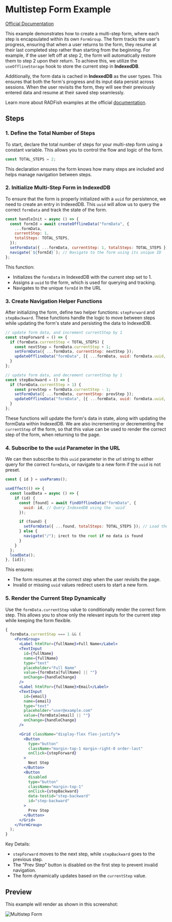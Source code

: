 # Multistep Form Example

[Official Documentation](https://nmfs-radfish.github.io/radfish/)

This example demonstrates how to create a multi-step form, where each step is encapsulated within its own `FormGroup`. The form tracks the user's progress, ensuring that when a user returns to the form, they resume at their last completed step rather than starting from the beginning. For example, if the user left off at step 2, the form will automatically restore them to step 2 upon their return. To achieve this, we utilize the `useOfflineStorage` hook to store the current step in **IndexedDB**.

Additionally, the form data is cached in **IndexedDB** as the user types. This ensures that both the form's progress and its input data persist across sessions. When the user revisits the form, they will see their previously entered data and resume at their saved step seamlessly.

Learn more about RADFish examples at the official [documentation](https://nmfs-radfish.github.io/radfish/developer-documentation/examples-and-templates#examples).

## Steps

### 1. Define the Total Number of Steps
To start, declare the total number of steps for your multi-step form using a constant variable. This allows you to control the flow and logic of the form.

```jsx
const TOTAL_STEPS = 2;
```

This declaration ensures the form knows how many steps are included and helps manage navigation between steps.

### 2. Initialize Multi-Step Form in IndexedDB

To ensure that the form is properly initialized with a `uuid` for persistence, we need to create an entry in IndexedDB. This `uuid` will allow us to query the correct `formData` and track the state of the form.

```jsx
const handleInit = async () => {
  const formId = await createOfflineData("formData", {
    ...formData,
    currentStep: 1,
    totalSteps: TOTAL_STEPS,
  });
  setFormData({ ...formData, currentStep: 1, totalSteps: TOTAL_STEPS });
  navigate(`${formId}`); // Navigate to the form using its unique ID
};
```
This function:
- Initializes the `formData` in IndexedDB with the current step set to 1.
- Assigns a `uuid` to the form, which is used for querying and tracking.
- Navigates to the unique `formId` in the URL

### 3. Create Navigation Helper Functions
After initializing the form, define two helper functions: `stepForward` and `stepBackward`. These functions handle the logic to move between steps while updating the form's state and persisting the data to IndexedDB.

```jsx
// update form data, and increment currentStep by 1
const stepForward = () => {
  if (formData.currentStep < TOTAL_STEPS) {
    const nextStep = formData.currentStep + 1;
    setFormData({ ...formData, currentStep: nextStep });
    updateOfflineData("formData", [{ ...formData, uuid: formData.uuid, currentStep: nextStep }]);
  }
};

// update form data, and decrement currentStep by 1
const stepBackward = () => {
  if (formData.currentStep > 1) {
    const prevStep = formData.currentStep - 1;
    setFormData({ ...formData, currentStep: prevStep });
    updateOfflineData("formData", [{ ...formData, uuid: formData.uuid, currentStep: prevStep }]);
  }
};
```

These functions will update the form's data in state, along with updating the formData within IndexedDB. We are also incrementing or decrementing the `currentStep` of the form, so that this value can be used to render the correct step of the form, when returning to the page.

### 4. Subscribe to the `uuid` Parameter in the URL
We can then subscribe to this `uuid` parameter in the url string to either query for the correct `formData`, or navigate to a new form if the `uuid` is not preset.

```jsx
const { id } = useParams();

useEffect(() => {
  const loadData = async () => {
    if (id) {
      const [found] = await findOfflineData("formData", {
        uuid: id, // Query IndexedDB using the `uuid`
      });

      if (found) {
        setFormData({ ...found, totalSteps: TOTAL_STEPS }); // Load the data into state
      } else {
        navigate("/"); irect to the root if no data is found
      }
    }
  };
  loadData();
}, [id]);
```
This ensures:

- The form resumes at the correct step when the user revisits the page.
- Invalid or missing `uuid` values redirect users to start a new form.


### 5. Render the Current Step Dynamically 
Use the `formData.currentStep` value to conditionally render the correct form step. This allows you to show only the relevant inputs for the current step while keeping the form flexible.

```jsx
{
  formData.currentStep === 1 && (
    <FormGroup>
      <Label htmlFor={fullName}>Full Name</Label>
      <TextInput
        id={fullName}
        name={fullName}
        type="text"
        placeholder="Full Name"
        value={formData[fullName] || ""}
        onChange={handleChange}
      />
      <Label htmlFor={fullName}>Email</Label>
      <TextInput
        id={email}
        name={email}
        type="text"
        placeholder="user@example.com"
        value={formData[email] || ""}
        onChange={handleChange}
      />

      <Grid className="display-flex flex-justify">
        <Button
          type="button"
          className="margin-top-1 margin-right-0 order-last"
          onClick={stepForward}
        >
          Next Step
        </Button>
        <Button
          disabled
          type="button"
          className="margin-top-1"
          onClick={stepBackward}
          data-testid="step-backward"
          id="step-backward"
        >
          Prev Step
        </Button>
      </Grid>
    </FormGroup>
  );
}
```
Key Details:

- `stepForward` moves to the next step, while `stepBackward` goes to the previous step.
- The "Prev Step" button is disabled on the first step to prevent invalid navigation.
- The form dynamically updates based on the `currentStep` value.

## Preview
This example will render as shown in this screenshot:

![Multistep Form](./src/assets/multistep.png)
